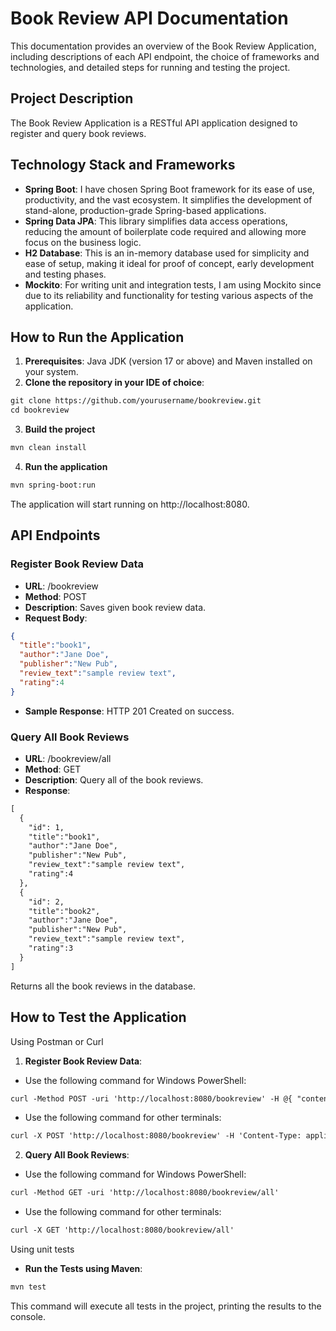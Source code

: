 # Book Review API Documentation

This documentation provides an overview of the Book Review Application, including descriptions of each API endpoint, the choice of frameworks and technologies, and detailed steps for running and testing the project.

## Project Description

The Book Review Application is a RESTful API application designed to register and query book reviews.

## Technology Stack and Frameworks

* **Spring Boot**: I have chosen Spring Boot framework for its ease of use, productivity, and the vast ecosystem. It simplifies the development of stand-alone, production-grade Spring-based applications.
* **Spring Data JPA**: This library simplifies data access operations, reducing the amount of boilerplate code required and allowing more focus on the business logic.
* **H2 Database**: This is an in-memory database used for simplicity and ease of setup, making it ideal for proof of concept, early development and testing phases.
* **Mockito**: For writing unit and integration tests, I am using Mockito since due to its reliability and functionality for testing various aspects of the application.

## How to Run the Application

1. **Prerequisites**: Java JDK (version 17 or above) and Maven installed on your system.
2. **Clone the repository in your IDE of choice**:
```markdown
git clone https://github.com/yourusername/bookreview.git
cd bookreview
```
3. **Build the project**
```markdown
mvn clean install
```
4. **Run the application**
```markdown
mvn spring-boot:run
```
The application will start running on http://localhost:8080.

## API Endpoints

### Register Book Review Data

* **URL**: /bookreview
* **Method**: POST
* **Description**: Saves given book review data.
* **Request Body**:
```json
{
  "title":"book1",
  "author":"Jane Doe",
  "publisher":"New Pub",
  "review_text":"sample review text",
  "rating":4
}
```
* **Sample Response**: HTTP 201 Created on success.

### Query All Book Reviews

* **URL**: /bookreview/all
* **Method**: GET
* **Description**: Query all of the book reviews.
* **Response**:
```markdown
[
  {
    "id": 1,
    "title":"book1",
    "author":"Jane Doe",
    "publisher":"New Pub",
    "review_text":"sample review text",
    "rating":4
  },
  {
    "id": 2,
    "title":"book2",
    "author":"Jane Doe",
    "publisher":"New Pub",
    "review_text":"sample review text",
    "rating":3
  }
]
```
Returns all the book reviews in the database.

## How to Test the Application

Using Postman or Curl
1. **Register Book Review Data**:
* Use the following command for Windows PowerShell:
```markdown
curl -Method POST -uri 'http://localhost:8080/bookreview' -H @{ "content-type" = "application/json"} -Body '{"title": "book1", "author": "Jane Doe", "publisher": "New Pub", "review_text": "sample review text", "rating": 4}'
```
* Use the following command for other terminals:

```markdown
curl -X POST 'http://localhost:8080/bookreview' -H 'Content-Type: application/json' -d '{"title": "book1", "author": "Jane Doe", "publisher": "New Pub", "review_text": "sample review text", "rating": 4}'
```
2. **Query All Book Reviews**:
* Use the following command for Windows PowerShell:
```markdown
curl -Method GET -uri 'http://localhost:8080/bookreview/all'
```
* Use the following command for other terminals:
```markdown
curl -X GET 'http://localhost:8080/bookreview/all'
```

Using unit tests
* **Run the Tests using Maven**:
```markdown
mvn test
```
This command will execute all tests in the project, printing the results to the console.

